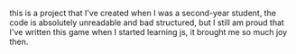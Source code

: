 this is a project that I've created when I was a second-year student, the code is absolutely unreadable and bad structured, but I still am proud that I've written this game when I started learning js, it brought me so much joy then. 
